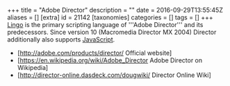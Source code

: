 +++
title = "Adobe Director"
description = ""
date = 2016-09-29T13:55:45Z
aliases = []
[extra]
id = 21142
[taxonomies]
categories = []
tags = []
+++
[Lingo](https://rosettacode.org/wiki/Lingo) is the primary scripting language of '''Adobe Director''' and its predecessors. Since version 10 (Macromedia Director MX 2004) Director additionally also supports [JavaScript](https://rosettacode.org/wiki/JavaScript).


* [http://adobe.com/products/director/ Official website]
* [https://en.wikipedia.org/wiki/Adobe_Director Adobe Director on Wikipedia]
* [http://director-online.dasdeck.com/dougwiki/ Director Online Wiki]
